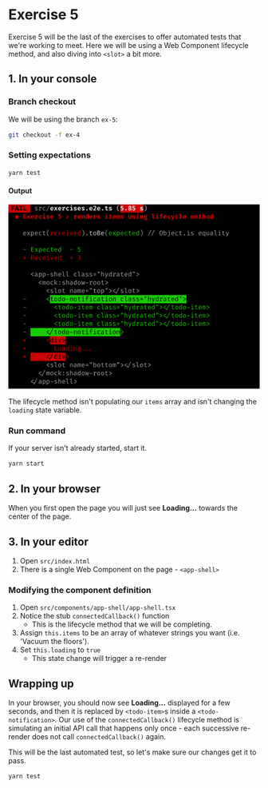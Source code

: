 # Exercise 5

Exercise 5 will be the last of the exercises to offer automated tests that we're working to meet. Here we will be using a Web Component lifecycle method, and also diving into `<slot>` a bit more.

## 1. In your console

### Branch checkout

We will be using the branch `ex-5`:

```bash
git checkout -f ex-4
```

### Setting expectations

```bash
yarn test
```

#### Output

![Exercise 5 output](./ex_5_output.png)

The lifecycle method isn't populating our `items` array and isn't changing the `loading` state variable.

### Run command

If your server isn't already started, start it.

```bash
yarn start
```

## 2. In your browser

When you first open the page you will just see **Loading...** towards the center of the page.

## 3. In your editor

1. Open `src/index.html`
1. There is a single Web Component on the page - `<app-shell>`

### Modifying the component definition

1. Open `src/components/app-shell/app-shell.tsx`
1. Notice the stub `connectedCallback()` function
    - This is the lifecycle method that we will be completing.
1. Assign `this.items` to be an array of whatever strings you want (i.e. 'Vacuum the floors').
1. Set `this.loading` to `true`
    - This state change will trigger a re-render

## Wrapping up

In your browser, you should now see **Loading...** displayed for a few seconds, and then it is replaced by `<todo-item>`s inside a `<todo-notification>`. Our use of the `connectedCallback()` lifecycle method is simulating an initial API call that happens only once - each successive re-render does not call `connectedCallback()` again.

This will be the last automated test, so let's make sure our changes get it to pass.

```bash
yarn test
```

